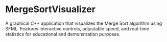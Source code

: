 # MergeSortVisualizer
A graphical C++ application that visualizes the Merge Sort algorithm using SFML. Features interactive controls, adjustable speed, and real-time statistics for educational and demonstration purposes.
